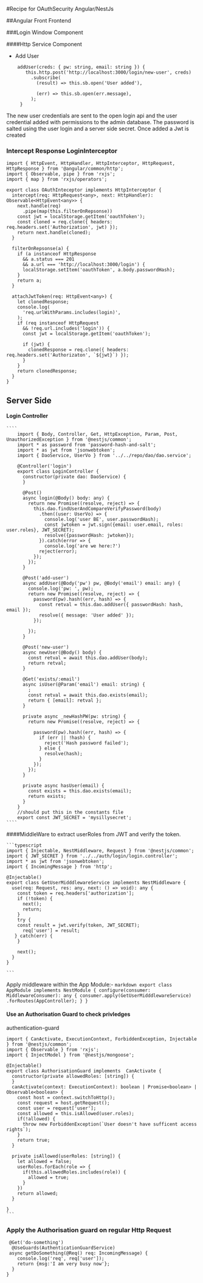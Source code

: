 #Recipe for OAuthSecurity Angular/NestJs

##Angular Front Frontend

###Login Window Component


####Http Service Component
  * Add User
  
````
    addUser(creds: { pw: string, email: string }) {
       this.http.post('http://localhost:3000/login/new-user', creds)
         .subscribe(
           (result) => this.sb.open('User added'),
   
           (err) => this.sb.open(err.message),
         );
     }
````
  The new user credentials are sent to the open login api and the user credential added with permissions to
  the admin database. The password is salted using  the user login and a server side secret. Once added
  a Jwt is created
  ### Intercept Response LoginInterceptor
   ```
   import { HttpEvent, HttpHandler, HttpInterceptor, HttpRequest, HttpResponse } from '@angular/common/http';
   import { Observable, pipe } from 'rxjs';
   import { map } from 'rxjs/operators';
   
   export class OAuthInteceptor implements HttpInterceptor {
     intercept(req: HttpRequest<any>, next: HttpHandler): Observable<HttpEvent<any>> {
       next.handle(req)
         .pipe(map(this.filterOnRepsonse))
       const jwt = localStorage.getItem('oauthToken');
       const cloned = req.clone({ headers: req.headers.set('Authorization', jwt) });
       return next.handle(cloned);
     }
   
     filterOnRepsonse(a) {
       if (a instanceof HttpResponse
         && a.status === 201
         && a.url === 'http://localhost:3000/login') {
         localStorage.setItem('oauthToken', a.body.passwordHash);
       }
       return a;
     }
   
     attachJwtToken(req: HttpEvent<any>) {
       let clonedResponse;
       console.log(
         'req.urlWithParams.includes(login)',
       );
       if (req instanceof HttpRequest
         && !req.url.includes('login')) {
         const jwt = localStorage.getItem('oauthToken');
   
         if (jwt) {
           clonedResponse = req.clone({ headers: req.headers.set('Authorizaton', `${jwt}`) });
         }
       }
       return clonedResponse;
     }
   }
   ```
## Server Side

#### Login Controller
    ````
        import { Body, Controller, Get, HttpException, Param, Post, UnauthorizedException } from '@nestjs/common';
        import * as password from 'password-hash-and-salt';
        import * as jwt from 'jsonwebtoken';
        import { DaoService, UserVo } from '../../repo/dao/dao.service';
        
        @Controller('login')
        export class LoginController {
          constructor(private dao: DaoService) {
          }
        
          @Post()
          async login(@Body() body: any) {
            return new Promise((resolve, reject) => {
              this.dao.findUserAndCompareVerifyPassword(body)
                .then((user: UserVo) => {
                  console.log('user BE', user.passwordHash);
                  const jwtoken = jwt.sign({email: user.email, roles: user.roles}, JWT_SECRET);
                  resolve({passwordHash: jwtoken});
                }).catch(error => {
                  console.log('are we here:?')
                reject(error);
              });
            });
          }
        
          @Post('add-user')
          async addUser(@Body('pw') pw, @Body('email') email: any) {
            console.log('pw: ', pw);
            return new Promise((resolve, reject) => {
              password(pw).hash((err, hash) => {
                const retval = this.dao.addUser({ passwordHash: hash, email });
                resolve({ message: 'User added' });
              });
        
            });
          }
        
          @Post('new-user')
          async newUser(@Body() body) {
            const retval = await this.dao.addUser(body);
            return retval;
          }
        
          @Get('exists/:email')
          async isUser(@Param('email') email: string) {
            ;
            const retval = await this.dao.exists(email);
            return { [email]: retval };
          }
        
          private async _newHashPW(pw: string) {
            return new Promise((resolve, reject) => {
        
              password(pw).hash((err, hash) => {
                if (err || !hash) {
                  reject('Hash password failed');
                } else {
                  resolve(hash);
                }
              });
            });
          }
        
          private async hasUser(email) {
            const exists = this.dao.exists(email);
            return exists;
          }
        }
        //should put this in the constants file
        export const JWT_SECRET = 'mysillysecret';
    ````


####MiddleWare to extract userRoles from JWT and verify the token.

    ```typescript
    import { Injectable, NestMiddleware, Request } from '@nestjs/common';
    import { JWT_SECRET } from '../../auth/login/login.controller';
    import * as jwt from 'jsonwebtoken';
    import { IncomingMessage } from 'http';
    
    @Injectable()
    export class GetUserMidddlewareService implements NestMiddleware {
      use(req: Request, res: any, next: () => void): any {
        const token = req.headers['authorization'];
        if (!token) {
          next();
          return;
        }
        try {
        const result = jwt.verify(token, JWT_SECRET);
          req['user'] = result;
       } catch(err) {
        }
    
        next();
      }
    }

    ```
Apply middleware within the App Module:- 
    ```markdown
    export class AppModule implements NestModule {
      configure(consumer: MiddlewareConsumer): any {
        consumer.apply(GetUserMidddlewareService)
          .forRoutes(AppController);
      }
    }
    ```

#### Use an Authorisation Guard to check privledges

  authentication-guard
    
    import { CanActivate, ExecutionContext, ForbiddenException, Injectable } from '@nestjs/common';
    import { Observable } from 'rxjs';
    import { InjectModel } from '@nestjs/mongoose';
    
    @Injectable()
    export class AuthorisationGuard implements  CanActivate {
      constructor(private allowedRoles: [string]) {
      }
      canActivate(context: ExecutionContext): boolean | Promise<boolean> | Observable<boolean> {
        const host = context.switchToHttp();
        const request = host.getRequest();
        const user = request['user'];
        const allowed = this.isAllowed(user.roles);
        if(!allowed) {
          throw new ForbiddenException(`User doesn't have sufficent access rights`);
        }
        return true;
      }
    
      private isAllowed(userRoles: [string]) {
        let allowed = false;
        userRoles.forEach(role => {
          if(this.allowedRoles.includes(role)) {
            allowed = true;
          }
        })
        return allowed;
      }
    
    }
    ```

### Apply the Authorisation guard on regular Http Request
    
     @Get('do-something')
      @UseGuards(AuthenticationGuardService)
     async getDoSomething(@Req() req: IncomingMessage) {
        console.log('req', req['user']);
        return {msg:'I am very busy now'};
      }
    }
    
